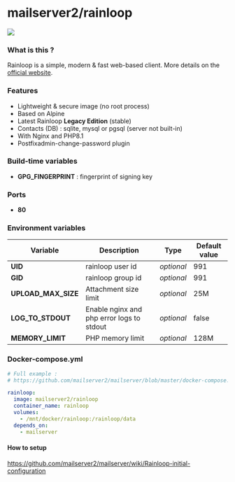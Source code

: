 # mailserver2/rainloop

![](https://i.goopics.net/nI.png)

### What is this ?

Rainloop is a simple, modern & fast web-based client. More details on the [official website](http://www.rainloop.net/).

### Features

- Lightweight & secure image (no root process)
- Based on Alpine
- Latest Rainloop **Legacy Edition** (stable)
- Contacts (DB) : sqlite, mysql or pgsql (server not built-in)
- With Nginx and PHP8.1
- Postfixadmin-change-password plugin

### Build-time variables

- **GPG_FINGERPRINT** : fingerprint of signing key

### Ports

- **80**

### Environment variables

| Variable | Description | Type | Default value |
| -------- | ----------- | ---- | ------------- |
| **UID** | rainloop user id | *optional* | 991
| **GID** | rainloop group id | *optional* | 991
| **UPLOAD_MAX_SIZE** | Attachment size limit | *optional* | 25M
| **LOG_TO_STDOUT** | Enable nginx and php error logs to stdout | *optional* | false
| **MEMORY_LIMIT** | PHP memory limit | *optional* | 128M

### Docker-compose.yml

```yml
# Full example :
# https://github.com/mailserver2/mailserver/blob/master/docker-compose.sample.yml

rainloop:
  image: mailserver2/rainloop
  container_name: rainloop
  volumes:
    - /mnt/docker/rainloop:/rainloop/data
  depends_on:
    - mailserver
```

#### How to setup

https://github.com/mailserver2/mailserver/wiki/Rainloop-initial-configuration
